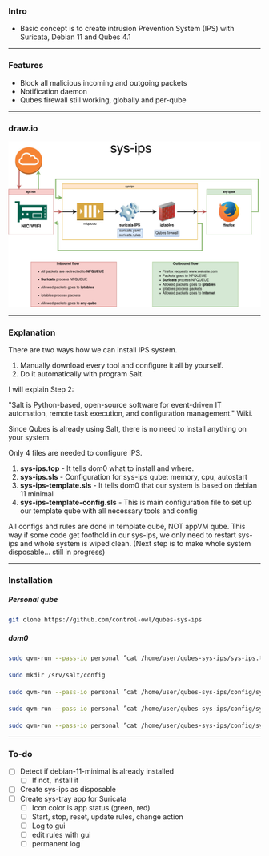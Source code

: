 ### Intro

- Basic concept is to create intrusion Prevention System (IPS) with Suricata, Debian 11 and Qubes 4.1

-------------

### Features

- Block all malicious incoming and outgoing packets
- Notification daemon
- Qubes firewall still working, globally and per-qube

-------------

### draw.io

![](https://github.com/control-owl/qubes-sys-ips/blob/main/sys-ips.jpg)

-------------

### Explanation

There are two ways how we can install IPS system.
1. Manually download every tool and configure it all by yourself.
2. Do it automatically with program Salt.

I will explain Step 2:

"Salt is Python-based, open-source software for event-driven IT automation, remote task execution, and configuration management." Wiki.

Since Qubes is already using Salt, there is no need to install anything on your system.

Only 4 files are needed to configure IPS.

1. **sys-ips.top** - It tells dom0 what to install and where.
2. **sys-ips.sls** - Configuration for sys-ips qube: memory, cpu, autostart
3. **sys-ips-template.sls** - It tells dom0 that our system is based on debian 11 minimal
4. **sys-ips-template-config.sls** - This is main configuration file to set up our template qube with all necessary tools and config

All configs and rules are done in template qube, NOT appVM qube.
This way if some code get foothold in our sys-ips, we only need to restart sys-ips and whole system is wiped clean.
(Next step is to make whole system disposable... still in progress)

-------------

### Installation

##### Personal qube
```sh
git clone https://github.com/control-owl/qubes-sys-ips
```
##### dom0
```sh
sudo qvm-run --pass-io personal ’cat /home/user/qubes-sys-ips/sys-ips.top’ > /srv/salt/sys.ips.top

sudo mkdir /srv/salt/config

sudo qvm-run --pass-io personal ’cat /home/user/qubes-sys-ips/config/sys-ips.sls’ > /srv/salt/config/sys-ips.sls

sudo qvm-run --pass-io personal ’cat /home/user/qubes-sys-ips/config/sys-ips-template.sls’ > /srv/salt/config/sys-ips-template.sls

sudo qvm-run --pass-io personal ’cat /home/user/qubes-sys-ips/config/sys-ips-template-config.sls’ > /srv/salt/config/sys-ips-template-config.sls
```

-------------

### To-do

- [ ] Detect if debian-11-minimal is already installed
    - [ ] If not, install it
- [ ] Create sys-ips as disposable
- [ ] Create sys-tray app for Suricata
    - [ ] Icon color is app status (green, red)
    - [ ] Start, stop, reset, update rules, change action
    - [ ] Log to gui
    - [ ] edit rules with gui
    - [ ] permanent log
